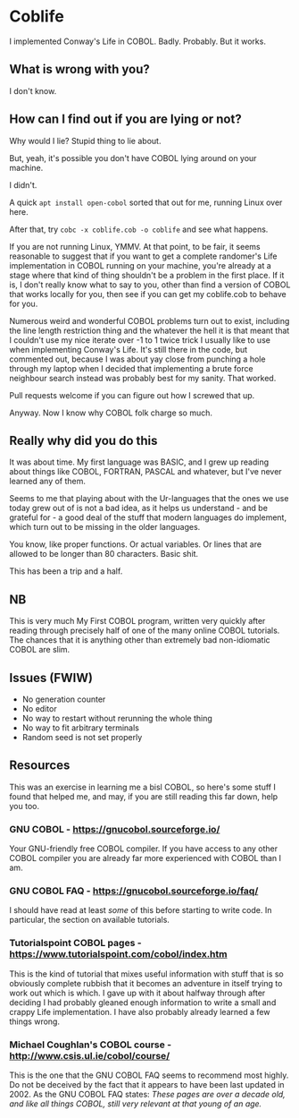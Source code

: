 # Coblife

I implemented Conway's Life in COBOL. Badly. Probably. But it works.

## What is wrong with you?

I don't know.

## How can I find out if you are lying or not?

Why would I lie? Stupid thing to lie about.

But, yeah, it's possible you don't have COBOL lying around on your machine.

I didn't.

A quick `apt install open-cobol` sorted that out for me, running Linux over here.

After that, try `cobc -x coblife.cob -o coblife` and see what happens.

If you are not running Linux, YMMV. At that point, to be fair, it seems reasonable
to suggest that if you want to get a complete randomer's Life implementation in
COBOL running on your machine, you're already at a stage where that kind of thing
shouldn't be a problem in the first place. If it is, I don't really know what to
say to you, other than find a version of COBOL that works locally for you, then
see if you can get my coblife.cob to behave for you.

Numerous weird and wonderful COBOL problems turn out to exist, including the line
length restriction thing and the whatever the hell it is that meant that I couldn't
use my nice iterate over -1 to 1 twice trick I usually like to use when implementing
Conway's Life. It's still there in the code, but commented out, because I was about
yay close from punching a hole through my laptop when I decided that implementing
a brute force neighbour search instead was probably best for my sanity. That worked.

Pull requests welcome if you can figure out how I screwed that up.

Anyway. Now I know why COBOL folk charge so much.

## Really why did you do this

It was about time. My first language was BASIC, and I grew up reading about things
like COBOL, FORTRAN, PASCAL and whatever, but I've never learned any of them.

Seems to me that playing about with the Ur-languages that the ones we use today
grew out of is not a bad idea, as it helps us understand - and be grateful for - a
good deal of the stuff that modern languages do implement, which turn out to be
missing in the older languages.

You know, like proper functions. Or actual variables. Or lines that are allowed
to be longer than 80 characters. Basic shit.

This has been a trip and a half.

## NB

This is very much My First COBOL program, written very quickly after reading
through precisely half of one of the many online COBOL tutorials. The chances
that it is anything other than extremely bad non-idiomatic COBOL are slim.

## Issues (FWIW)

* No generation counter
* No editor
* No way to restart without rerunning the whole thing
* No way to fit arbitrary terminals
* Random seed is not set properly

## Resources

This was an exercise in learning me a bisl COBOL, so here's some stuff I found
that helped me, and may, if you are still reading this far down, help you too.

### GNU COBOL - https://gnucobol.sourceforge.io/

Your GNU-friendly free COBOL compiler. If you have access to any other COBOL
compiler you are already far more experienced with COBOL than I am.

### GNU COBOL FAQ - https://gnucobol.sourceforge.io/faq/

I should have read at least _some_ of this before starting to write code. In
particular, the section on available tutorials.

### Tutorialspoint COBOL pages - https://www.tutorialspoint.com/cobol/index.htm

This is the kind of tutorial that mixes useful information with stuff that is
so obviously complete rubbish that it becomes an adventure in itself trying to
work out which is which. I gave up with it about halfway through after deciding
I had probably gleaned enough information to write a small and crappy Life
implementation. I have also probably already learned a few things wrong.

### Michael Coughlan's COBOL course - http://www.csis.ul.ie/cobol/course/

This is the one that the GNU COBOL FAQ seems to recommend most highly. Do not be
deceived by the fact that it appears to have been last updated in 2002. As the
GNU COBOL FAQ states: _These pages are over a decade old, and like all things
COBOL, still very relevant at that young of an age._
